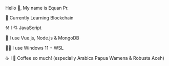 
Hello 👋, My name is Equan Pr.

🎯 Currently Learning Blockchain

⚒️ I 💘 JavaScript

🍔 I use Vue.js, Node.js & MongoDB

🧑‍💻 I use Windows 11 + WSL

☕ I 💖 Coffee so much! (especially Arabica Papua Wamena & Robusta Aceh)
